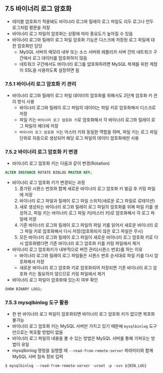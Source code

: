 ## 7.5 바이너리 로그 암호화
- 테이블 암호화가 적용돼도 바이너리 로그와 릴레이 로그 파일도 리두 로그나 언두 로그처럼 평문을 저장
- 바이너리 로그 파일의 암호화는 상황에 따라 중요도가 높아질 수 있음
- 바이너리 로그와 릴레이 로그 파일 암호화 기능은 디스크에 저장된 로그 파일에 대한 암호화만 담당
  - MySQL 서버의 메모리 내부 또는 소스 서버와 레플리카 서버 간의 네트워크 구간에서 로그 데이터를 암호화하지 않음
  - 네트워크 구간에서도 바이너리 로그를 암호화하려면 MySQL 복제를 위한 계정이 SSL을 사용하도록 설정하면 됨

### 7.5.1 바이너리 로그 암호화 키 관리
- 바이너리 로그와 릴레이 로그 파일 데이터의 암호화를 위해서도 2단계 암호화 키 관리 방식 사용
  - 바이너리 로그와 릴레이 로그 파일의 데이터는 파일 키로 암호화해서 디스크로 저장
  - 파일 키는 `바이너리 로그 암호화 키`로 암호화해서 각 바이너리 로그와 릴레이 로그 파일의 헤더에 저장
  - `바이너리 로그 암호화 키`는 마스터 키와 동일한 역할을 하며, 파일 키는 로그 파일 단위로 자동으로 생성되어 해당 로그 파일의 데이터 암호화에만 사용

### 7.5.2 바이너리 로그 암호화 키 변경
- 바이너리 로그 암호화 키는 다음과 같이 변경(Rotation)
```sql
ALTER INSTANCE ROTATE BINLOG MASTER KEY;
```
- 바이너리 로그 암호화 키가 변경되는 과정
  1. 증가된 시퀀스 번호와 함께 새로운 바이너리 로그 암호화 키 발급 후 키링 파일에 저장
  2. 바이너리 로그 파일과 릴레이 로그 파일 스위치(새로운 로그 파일로 로테이션)
  3. 새로 생성되는 바이너리 로그와 릴레이 로그 파일의 암호화를 위해 파일 키를 생성하고, 파일 키는 바이너리 로그 파일 키(마스터 키)로 암호화해서 각 로그 파일에 저장
  4. 기존 바이너리 로그와 릴레이 로그 파일의 파일 키를 읽어서 새로운 바이너리 로그 파일 키로 암호화해서 다시 저장(암호화되지 않은 로그 파일은 무시)
  5. 모든 바이너리 로그와 릴레이 로그 파일이 새로운 바이너리 로그 암호화 키로 다시 암호화됐다면 기존 바이너리 로그 암호화 키를 키링 파일에서 제거
- 바이너리 로그 암호화키가 내부적으로 버전 관리(시퀀스 번호)를 하는 이유
  - 바이너리 로그와 릴레이 로그 파일들은 시퀀스 번호 순서대로 파일 키를 다시 암호화해서 저장
  - 새로운 바이너리 로그 암호화 키로 암호화되어 저장되면 기존 바이너리 로그 암호화 키는 필요하지 않으므로 키링 파일에서 제거
- 바이너리 로그 파일이 암호화돼 있는지 여부 확인
```sql
SHOW BINARY LOGS;
```

### 7.5.3 mysqlbinlog 도구 활용
- 한 번 바이너리 로그 파일이 암호화되면 바이너리 로그 암호화 키가 없으면 복호화 불가능
- 바이너리 로그 암호화 키는 MySQL 서버만 가지고 있기 때문에 `mysqlbinlog` 도구만으로는 복호활 방법이 없음
- 바이너리 로그 파일의 내용을 볼 수 있는 방법은 MySQL 서버를 통해 가져오는 방법이 유일
- mysqlbinlog 명령을 실행할 때 `--read-from-remote-server` 파라미터와 함께 MySQL 서버 접속 정보 입력
```shell
$ mysqlbinlog --read-from-remote-server -uroot -p -vvv ${BIN_LOG}
```